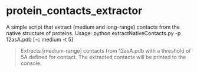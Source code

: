protein_contacts_extractor
==========================

A simple script that extract (medium and long-range) contacts from the native structure of proteins.
Usage:
python extractNativeContacts.py -p 12asA.pdb [-c medium -t 5]
>Extracts [medium-range] contacts from 12asA.pdb with a threshold of 5A defined for contact.
The extracted contacts will be printed to the console.
